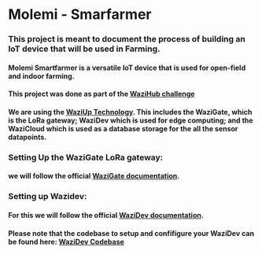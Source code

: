 # Molemi - Smarfarmer 
### This project is meant to document the process of building an IoT device that will be used in Farming.

#### Molemi Smartfarmer is a versatile IoT device  that is used for open-field and indoor farming. 
#### This project was done as part of the [WaziHub challenge](https://wazihub.com/challenge/)
#### We are using the [WaziUp Technology](https://wazihub.com/waziup/). This includes the WaziGate, which is the LoRa gateway; WaziDev which is used for edge computing; and the WaziCloud which is used as a database storage for the all the sensor datapoints.

### Setting Up the WaziGate LoRa gateway: 
#### we will follow the official [WaziGate documentation](http://www.waziup.io/documentation/wazigate/).

### Setting up Wazidev: 
#### For this we will follow the official [WaziDev documentation](http://www.waziup.io/documentation/wazidev/).
#### Please note that the codebase to setup and confifigure your WaziDev can be found here: [WaziDev Codebase](https://github.com/Waziup/WaziDev)

